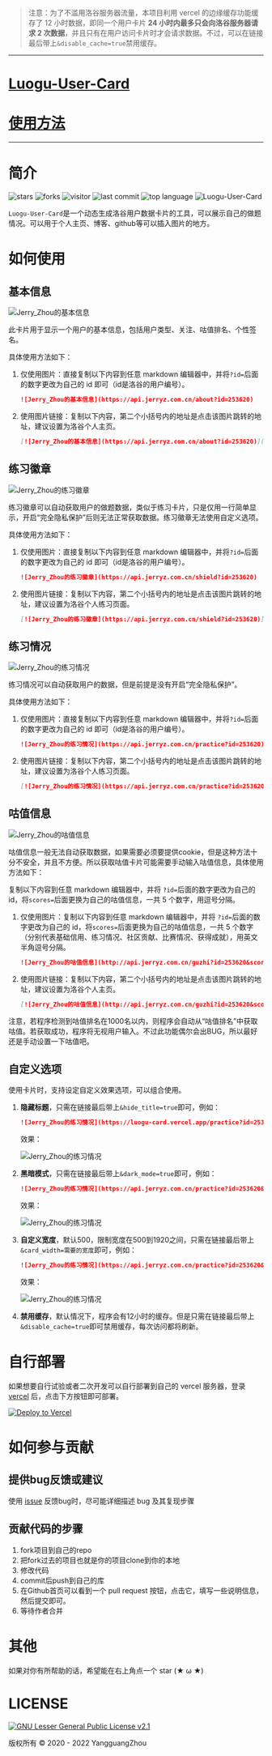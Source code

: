> 注意：为了不滥用洛谷服务器流量，本项目利用 vercel 的边缘缓存功能缓存了 12 小时数据，即同一个用户卡片 **24 小时内最多只会向洛谷服务器请求 2 次数据**，并且只有在用户访问卡片时才会请求数据。不过，可以在链接最后带上`&disable_cache=true`禁用缓存。

---

# [Luogu-User-Card](https://api.jerryz.com.cn/)

# [使用方法](https://jzblog.vercel.app/article/Luogu-User-Card/)

---

# 简介

![stars](https://badgen.net/github/stars/YangguangZhou/Luogu-User-Card)
![forks](https://badgen.net/github/forks/YangguangZhou/Luogu-User-Card)
![visitor](https://visitor-badge.laobi.icu/badge?page_id=Luogu-User-Card)
![last commit](https://shields.io/github/last-commit/YangguangZhou/Luogu-User-Card?style=flat)
![top language](https://img.shields.io/github/languages/top/YangguangZhou/Luogu-User-Card?style=flat)
![Luogu-User-Card](https://github-readme-stats.vercel.app/api/pin/?username=YangguangZhou&repo=Luogu-User-Card)

`Luogu-User-Card`是一个动态生成洛谷用户数据卡片的工具，可以展示自己的做题情况。可以用于个人主页、博客、github等可以插入图片的地方。

# 如何使用

## 基本信息

![Jerry_Zhou的基本信息](https://api.jerryz.com.cn/about?id=253620)

此卡片用于显示一个用户的基本信息，包括用户类型、关注、咕值排名、个性签名。

具体使用方法如下：

1. 仅使用图片：直接复制以下内容到任意 markdown 编辑器中，并将`?id=`后面的数字更改为自己的 id 即可（id是洛谷的用户编号）。

   ```markdown
   ![Jerry_Zhou的基本信息](https://api.jerryz.com.cn/about?id=253620)
   ```

2. 使用图片链接：复制以下内容，第二个小括号内的地址是点击该图片跳转的地址，建议设置为洛谷个人主页。

   ```markdown
   [![Jerry_Zhou的基本信息](https://api.jerryz.com.cn/about?id=253620)](https://www.luogu.com.cn/user/253620)
   ```

## 练习徽章

![Jerry_Zhou的练习徽章](https://api.jerryz.com.cn/shield?id=253620)

练习徽章可以自动获取用户的做题数据，类似于练习卡片，只是仅用一行简单显示，开启“完全隐私保护”后则无法正常获取数据。练习徽章无法使用自定义选项。

具体使用方法如下：

1. 仅使用图片：直接复制以下内容到任意 markdown 编辑器中，并将`?id=`后面的数字更改为自己的 id 即可（id是洛谷的用户编号）。

   ```markdown
   ![Jerry_Zhou的练习徽章](https://api.jerryz.com.cn/shield?id=253620)
   ```

2. 使用图片链接：复制以下内容，第二个小括号内的地址是点击该图片跳转的地址，建议设置为洛谷个人练习页面。

   ```markdown
   [![Jerry_Zhou的练习徽章](https://api.jerryz.com.cn/shield?id=253620)](https://www.luogu.com.cn/user/253620#practice)
   ```

## 练习情况

![Jerry_Zhou的练习情况](https://api.jerryz.com.cn/practice?id=253620)

练习情况可以自动获取用户的数据，但是前提是没有开启“完全隐私保护”。

具体使用方法如下：

1. 仅使用图片：直接复制以下内容到任意 markdown 编辑器中，并将`?id=`后面的数字更改为自己的 id 即可（id是洛谷的用户编号）。

   ```markdown
   ![Jerry_Zhou的练习情况](https://api.jerryz.com.cn/practice?id=253620)
   ```

2. 使用图片链接：复制以下内容，第二个小括号内的地址是点击该图片跳转的地址，建议设置为洛谷个人练习页面。

   ```markdown
   [![Jerry_Zhou的练习情况](https://api.jerryz.com.cn/practice?id=253620)](https://www.luogu.com.cn/user/253620#practice)
   ```

## 咕值信息

![Jerry_Zhou的咕值信息](https://api.jerryz.com.cn/guzhi?id=253620&scores=100,14,0,4,20)

咕值信息一般无法自动获取数据，如果需要必须要提供cookie，但是这种方法十分不安全，并且不方便。所以获取咕值卡片可能需要手动输入咕值信息，具体使用方法如下：

复制以下内容到任意 markdown 编辑器中，并将 `?id=`后面的数字更改为自己的 id，将`scores=`后面更换为自己的咕值信息，一共 5 个数字，用逗号分隔。

1. 仅使用图片：复制以下内容到任意 markdown 编辑器中，并将 `?id=`后面的数字更改为自己的 id，将`scores=`后面更换为自己的咕值信息，一共 5 个数字（分别代表基础信用、练习情况、社区贡献、比赛情况、获得成就），用英文半角逗号分隔。

   ```markdown
   ![Jerry_Zhou的咕值信息](http://api.jerryz.com.cn/guzhi?id=253620&scores=100,70,25,45,0)
   ```
   
2. 使用图片链接：复制以下内容，第二个小括号内的地址是点击该图片跳转的地址，建议设置为洛谷个人主页。
   ```markdown
   [![Jerry_Zhou的咕值信息](http://api.jerryz.com.cn/guzhi?id=253620&scores=100,70,25,45,0)](https://www.luogu.com.cn/user/253620)
   ```
   

注意，若程序检测到咕值排名在1000名以内，则程序会自动从“咕值排名”中获取咕值。若获取成功，程序将无视用户输入。不过此功能偶尔会出BUG，所以最好还是手动设置一下咕值吧。


## 自定义选项

使用卡片时，支持设定自定义效果选项，可以组合使用。

1. **隐藏标题**，只需在链接最后带上`&hide_title=true`即可，例如：

   ```markdown
   ![Jerry_Zhou的练习情况](https://luogu-card.vercel.app/practice?id=253620&hide_title=true)
   ```

   效果：

   ![Jerry_Zhou的练习情况](https://api.jerryz.com.cn/practice?id=253620&hide_title=1)

2. **黑暗模式**，只需在链接最后带上`&dark_mode=true`即可，例如：

   ```markdown
   ![Jerry_Zhou的练习情况](https://api.jerryz.com.cn/practice?id=253620&dark_mode=true)
   ```

   效果：

   ![Jerry_Zhou的练习情况](https://api.jerryz.com.cn/practice?id=253620&dark_mode=true)
3. **自定义宽度**，默认500，限制宽度在500到1920之间，只需在链接最后带上`&card_width=需要的宽度`即可，例如：

   ```markdown
   ![Jerry_Zhou的练习情况](https://api.jerryz.com.cn/practice?id=253620&card_width=750)
   ```

   效果：

   ![Jerry_Zhou的练习情况](https://api.jerryz.com.cn/practice?id=253620&card_width=750)
   
4. **禁用缓存**，默认情况下，程序会有12小时的缓存。但是只需在链接最后带上`&disable_cache=true`即可禁用缓存，每次访问都将刷新。

# 自行部署

如果想要自行试验或者二次开发可以自行部署到自己的 vercel 服务器，登录 [vercel](https://vercel.com/) 后，点击下方按钮即可部署。

[![Deploy to Vercel](https://vercel.com/button)](https://vercel.com/import/project?template=https://github.com/YangguangZhou/Luogu-User-Card)

# 如何参与贡献

## 提供bug反馈或建议

使用 [issue](https://github.com/YangguangZhou/Luogu-User-Card/issues) 反馈bug时，尽可能详细描述 bug 及其复现步骤

## 贡献代码的步骤

1. fork项目到自己的repo
2. 把fork过去的项目也就是你的项目clone到你的本地
3. 修改代码
4. commit后push到自己的库
5. 在Github首页可以看到一个 pull request 按钮，点击它，填写一些说明信息，然后提交即可。
6. 等待作者合并

# 其他

如果对你有所帮助的话，希望能在右上角点一个 star (★ ω ★)

# LICENSE

[![GNU Lesser General Public License v2.1](https://badgen.net/github/license/cyrxdzj/luogu-card)](https://github.com/YangguangZhou/Luogu-User-Card/blob/master/LICENSE)

版权所有 © 2020 - 2022 YangguangZhou
